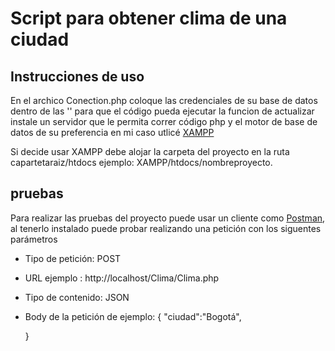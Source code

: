# Script para obtener clima de una ciudad

## Instrucciones de uso
En el archico Conection.php coloque las credenciales de su base de datos dentro de las '' para que el código pueda ejecutar la funcion de actualizar
 instale un servidor que le permita correr código php y el motor de base de datos de su preferencia en mi caso utlicé [XAMPP](https://www.apachefriends.org/download.html)

 Si decide usar XAMPP debe alojar la carpeta del proyecto en la ruta capartetaraiz/htdocs ejemplo: XAMPP/htdocs/nombreproyecto.

## pruebas
Para realizar las pruebas del proyecto puede usar un cliente como [Postman](https://www.postman.com/downloads/), al tenerlo instalado puede probar realizando una petición con los siguentes parámetros

- Tipo de petición: POST 
- URL ejemplo : http://localhost/Clima/Clima.php
- Tipo de contenido: JSON
- Body de la petición de ejemplo: {
  "ciudad":"Bogotá",
  
  }
